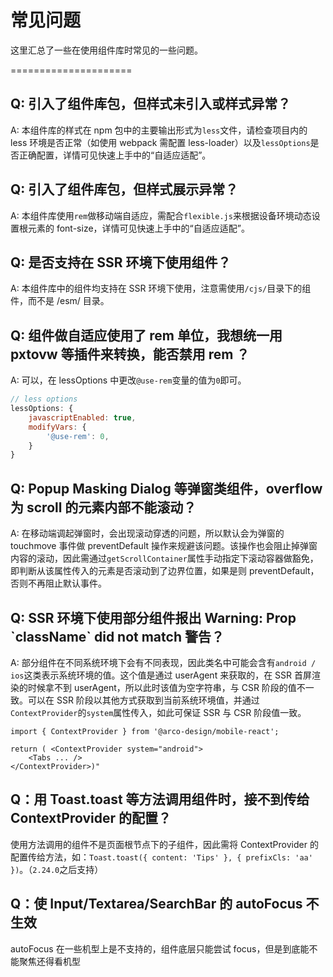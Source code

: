 # 常见问题

这里汇总了一些在使用组件库时常见的一些问题。

=====================

## Q: 引入了组件库包，但样式未引入或样式异常？
A: 本组件库的样式在 npm 包中的主要输出形式为`less`文件，请检查项目内的 less 环境是否正常（如使用 webpack 需配置 less-loader）以及`lessOptions`是否正确配置，详情可见快速上手中的“自适应适配”。

## Q: 引入了组件库包，但样式展示异常？
A: 本组件库使用`rem`做移动端自适应，需配合`flexible.js`来根据设备环境动态设置根元素的 font-size，详情可见快速上手中的“自适应适配”。

## Q: 是否支持在 SSR 环境下使用组件？

A: 本组件库中的组件均支持在 SSR 环境下使用，注意需使用`/cjs/`目录下的组件，而不是 /esm/ 目录。

## Q: 组件做自适应使用了 rem 单位，我想统一用 pxtovw 等插件来转换，能否禁用 rem ？
A: 可以，在 lessOptions 中更改`@use-rem`变量的值为`0`即可。

```js
// less options
lessOptions: {
    javascriptEnabled: true,
    modifyVars: {
        '@use-rem': 0,
    }
}
```

## Q: Popup Masking Dialog 等弹窗类组件，overflow 为 scroll 的元素内部不能滚动？

A: 在移动端调起弹窗时，会出现滚动穿透的问题，所以默认会为弹窗的 touchmove 事件做 preventDefault 操作来规避该问题。该操作也会阻止掉弹窗内容的滚动，因此需通过`getScrollContainer`属性手动指定下滚动容器做豁免，即判断从该属性传入的元素是否滚动到了边界位置，如果是则 preventDefault，否则不再阻止默认事件。

## Q: SSR 环境下使用部分组件报出 Warning: Prop \`className\` did not match 警告？

A: 部分组件在不同系统环境下会有不同表现，因此类名中可能会含有`android / ios`这类表示系统环境的值。这个值是通过 userAgent 来获取的，在 SSR 首屏渲染的时候拿不到 userAgent，所以此时该值为空字符串，与 CSR 阶段的值不一致。可以在 SSR 阶段以其他方式获取到当前系统环境值，并通过`ContextProvider`的`system`属性传入，如此可保证 SSR 与 CSR 阶段值一致。

```tsx
import { ContextProvider } from '@arco-design/mobile-react';

return ( <ContextProvider system="android">
    <Tabs ... />
</ContextProvider>)"
```

## Q：用 Toast.toast 等方法调用组件时，接不到传给 ContextProvider 的配置？

使用方法调用的组件不是页面根节点下的子组件，因此需将 ContextProvider 的配置传给方法，如：`Toast.toast({ content: 'Tips' }, { prefixCls: 'aa' })`。（`2.24.0`之后支持）

## Q：使 Input/Textarea/SearchBar 的 autoFocus 不生效

autoFocus 在一些机型上是不支持的，组件底层只能尝试 focus，但是到底能不能聚焦还得看机型
